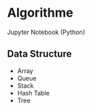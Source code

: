 # Algorithme
Jupyter Notebook (Python)

<h2>Data Structure</h2>
  
- Array
- Queue
- Stack
- Hash Table
- Tree
